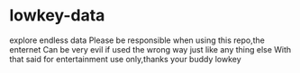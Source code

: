 # lowkey-data
explore endless data
Please be responsible when using this repo,the enternet 
Can be very evil if used the wrong way just like any thing else
With that said for entertainment use only,thanks your buddy lowkey
